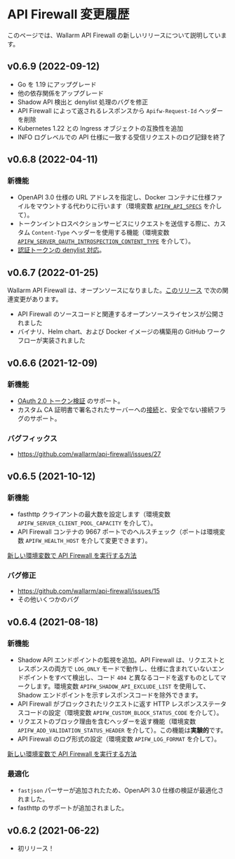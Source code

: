 # API Firewall 変更履歴

このページでは、Wallarm API Firewall の新しいリリースについて説明しています。

## v0.6.9 (2022-09-12)

* Go を 1.19 にアップグレード
* 他の依存関係をアップグレード
* Shadow API 検出と denylist 処理のバグを修正
* API Firewall によって返されるレスポンスから `Apifw-Request-Id` ヘッダーを削除
* Kubernetes 1.22 との Ingress オブジェクトの互換性を追加
* INFO ログレベルでの API 仕様に一致する受信リクエストのログ記録を終了

## v0.6.8 (2022-04-11)

### 新機能

* OpenAPI 3.0 仕様の URL アドレスを指定し、Docker コンテナに仕様ファイルをマウントする代わりに行います（環境変数 [`APIFW_API_SPECS`](installation-guides/docker-container.md#apifw-api-specs) を介して）。
* トークンイントロスペクションサービスにリクエストを送信する際に、カスタム `Content-Type` ヘッダーを使用する機能（環境変数 [`APIFW_SERVER_OAUTH_INTROSPECTION_CONTENT_TYPE`](installation-guides/docker-container.md#apifw-server-oauth-introspection-content-type) を介して）。
* [認証トークンの denylist 対応](installation-guides/docker-container.md#blocking-requests-with-compromised-authentication-tokens)。

## v0.6.7 (2022-01-25)

Wallarm API Firewall は、オープンソースになりました。[このリリース](https://github.com/wallarm/api-firewall/releases/tag/v0.6.7) で次の関連変更があります。

* API Firewall のソースコードと関連するオープンソースライセンスが公開されました
* バイナリ、Helm chart、および Docker イメージの構築用の GitHub ワークフローが実装されました

## v0.6.6 (2021-12-09)

### 新機能

* [OAuth 2.0 トークン検証](installation-guides/docker-container.md#validation-of-request-authentication-tokens) のサポート。
* カスタム CA 証明書で署名されたサーバーへの[接続](installation-guides/docker-container.md#protected-application-ssltls-settings)と、安全でない接続フラグのサポート。

### バグフィックス

* https://github.com/wallarm/api-firewall/issues/27

## v0.6.5 (2021-10-12)

### 新機能

* fasthttp クライアントの最大数を設定します（環境変数 `APIFW_SERVER_CLIENT_POOL_CAPACITY` を介して）。
* API Firewall コンテナの 9667 ポートでのヘルスチェック（ポートは環境変数 `APIFW_HEALTH_HOST` を介して変更できます）。

[新しい環境変数で API Firewall を実行する方法](installation-guides/docker-container.md)

### バグ修正

* https://github.com/wallarm/api-firewall/issues/15
* その他いくつかのバグ

## v0.6.4 (2021-08-18)

### 新機能

* Shadow API エンドポイントの監視を追加。API Firewall は、リクエストとレスポンスの両方で `LOG_ONLY` モードで動作し、仕様に含まれていないエンドポイントをすべて検出し、コード `404` と異なるコードを返すものとしてマークします。環境変数 `APIFW_SHADOW_API_EXCLUDE_LIST` を使用して、Shadow エンドポイントを示すレスポンスコードを除外できます。
* API Firewall がブロックされたリクエストに返す HTTP レスポンスステータスコードの設定（環境変数 `APIFW_CUSTOM_BLOCK_STATUS_CODE` を介して）。
* リクエストのブロック理由を含むヘッダーを返す機能（環境変数 `APIFW_ADD_VALIDATION_STATUS_HEADER` を介して）。この機能は**実験的**です。
* API Firewall のログ形式の設定（環境変数 `APIFW_LOG_FORMAT` を介して）。

[新しい環境変数で API Firewall を実行する方法](installation-guides/docker-container.md)

### 最適化

* `fastjson` パーサーが追加されたため、OpenAPI 3.0 仕様の検証が最適化されました。
* fasthttp のサポートが追加されました。

## v0.6.2 (2021-06-22)

* 初リリース！
